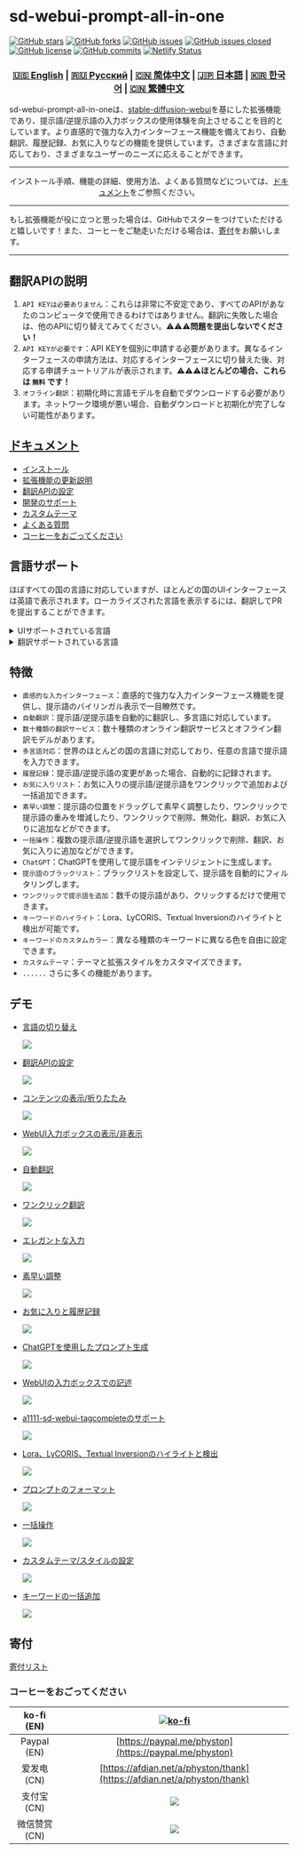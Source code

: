 # sd-webui-prompt-all-in-one

[![GitHub stars](https://img.shields.io/github/stars/Physton/sd-webui-prompt-all-in-one?style=flat-square)](https://github.com/Physton/sd-webui-prompt-all-in-one/stargazers)
[![GitHub forks](https://img.shields.io/github/forks/Physton/sd-webui-prompt-all-in-one?style=flat-square)](https://github.com/Physton/sd-webui-prompt-all-in-one/network/members)
[![GitHub issues](https://img.shields.io/github/issues/Physton/sd-webui-prompt-all-in-one?style=flat-square)](https://github.com/Physton/sd-webui-prompt-all-in-one/issues)
[![GitHub issues closed](https://img.shields.io/github/issues-closed/Physton/sd-webui-prompt-all-in-one?style=flat-square)](https://github.com/Physton/sd-webui-prompt-all-in-one/issues?q=is%3Aissue+is%3Aclosed)
[![GitHub license](https://img.shields.io/github/license/Physton/sd-webui-prompt-all-in-one?style=flat-square)](https://github.com/Physton/sd-webui-prompt-all-in-one/blob/master/LICENSE.md)
[![GitHub commits](https://img.shields.io/github/last-commit/Physton/sd-webui-prompt-all-in-one?style=flat-square)](https://github.com/Physton/sd-webui-prompt-all-in-one/commits/main)
[![Netlify Status](https://api.netlify.com/api/v1/badges/1441a696-a1a4-4ad7-b520-4abfd96acc76/deploy-status)](https://app.netlify.com/sites/aiodoc/deploys)

<div align="center">

### [🇺🇸 English](README.MD) | [🇷🇺 Русский](README_RU.MD) | [🇨🇳 简体中文](README_CN.MD) | [🇯🇵 日本語](README_JP.MD) | [🇰🇷 한국어](README_KR.MD) | [🇨🇳 繁體中文](README_TW.MD)

</div>

sd-webui-prompt-all-in-oneは、[stable-diffusion-webui](https://github.com/AUTOMATIC1111/stable-diffusion-webui)を基にした拡張機能であり、提示語/逆提示語の入力ボックスの使用体験を向上させることを目的としています。より直感的で強力な入力インターフェース機能を備えており、自動翻訳、履歴記録、お気に入りなどの機能を提供しています。さまざまな言語に対応しており、さまざまなユーザーのニーズに応えることができます。

---

<div align="center">

インストール手順、機能の詳細、使用方法、よくある質問などについては、[ドキュメント](https://aiodoc.physton.com/)をご参照ください。

</div>

----

もし拡張機能が役に立つと思った場合は、GitHubでスターをつけていただけると嬉しいです！また、コーヒーをご馳走いただける場合は、[寄付](#寄付)をお願いします。

----

## 翻訳APIの説明

1. `API KEYは必要ありません`：これらは非常に不安定であり、すべてのAPIがあなたのコンピュータで使用できるわけではありません。翻訳に失敗した場合は、他のAPIに切り替えてみてください。⚠️⚠️⚠️**問題を提出しないでください！**
2. `API KEYが必要です`：API KEYを個別に申請する必要があります。異なるインターフェースの申請方法は、対応するインターフェースに切り替えた後、対応する申請チュートリアルが表示されます。⚠️⚠️⚠️**ほとんどの場合、これらは `無料` です！**
3. `オフライン翻訳`：初期化時に言語モデルを自動でダウンロードする必要があります。ネットワーク環境が悪い場合、自動ダウンロードと初期化が完了しない可能性があります。

## [ドキュメント](https://aiodoc.physton.com/)

- [インストール](https://aiodoc.physton.com/Installation.html)
- [拡張機能の更新説明](https://aiodoc.physton.com/ExtensionUpdateDescription.html)
- [翻訳APIの設定](https://aiodoc.physton.com/TranslationApiConfiguration.html#translation-api-description)
- [開発のサポート](https://aiodoc.physton.com/Contributing.html)
- [カスタムテーマ](https://aiodoc.physton.com/Contributing.html#custom-theme)
- [よくある質問](https://aiodoc.physton.com/FAQ.html)
- [コーヒーをおごってください](#コーヒーをおごってください)

## 言語サポート

ほぼすべての国の言語に対応していますが、ほとんどの国のUIインターフェースは英語で表示されます。ローカライズされた言語を表示するには、翻訳してPRを提出することができます。

<details>
<summary>UIサポートされている言語</summary>
    
`简体中文` `繁體中文` `English` ` Русский` `日本語` `한국어` ` Français` `Deutsch` ` Español` `Português` `Italiano` `العربية`
</details>

<details>
<summary>翻訳サポートされている言語</summary>
    
`简体中文 (中国)` `繁體中文 (中國香港)` `繁体中文 (中國台灣)` `English (US)` `Afrikaans (South Africa)` `Shqip (Shqipëria)` `አማርኛ (ኢትዮጵያ)` `العربية (السعودية)` `Հայերեն (Հայաստան)` `অসমীয়া (ভাৰত)` `Azərbaycan dili (Latın, Azərbaycan)` `বাংলা (বাংলাদেশ)` `Башҡорт (Россия)` `Euskara (Espainia)` `Bosanski (Latinski, Bosna i Hercegovina)` `Български (България)` `Català (Espanya)` `Hrvatski (Hrvatska)` `Čeština (Česká republika)` `Dansk (Danmark)` `درى (افغانستان)` `ދިވެހިބަސް (ދިވެހިރާއްޖެ)` `Nederlands (Nederland)` `Eesti (Eesti)` `Føroyskt (Føroyar)` `vosa Vakaviti (Viti)` `Filipino (Pilipinas)` `Suomi (Suomi)` `Français (France)` `Français (Canada)` `Galego (España)` `ქართული (საქართველო)` `Deutsch (Deutschland)` `Ελληνικά (Ελλάδα)` `ગુજરાતી (ભારત)` `Kreyòl ayisyen (Ayiti)` `עברית (ישראל)` `हिन्दी (भारत)` `Hmong Daw (Latn, United States)` `Magyar (Magyarország)` `Íslenska (Ísland)` `Bahasa Indonesia (Indonesia)` `Inuktitut (Kanatami)` `Inuktitut (Latin, Canada)` `ᐃᓄᒃᑎᑐᑦ (ᑲᓇᑕᒥ)` `Gaeilge (Éire)` `Italiano (Italia)` `日本語 (日本)` `ಕನ್ನಡ (ಭಾರತ)` `Қазақ (Қазақстан)` `ភាសាខ្មែរ (កម្ពុជា)` `Klingon (Latn)` `Klingon (plqaD)` `한국어 (대한민국)` `کوردی (عێراق)` `Kurmancî (Latînî, Tirkiye)` `Кыргызча (Кыргызстан)` `ລາວ (ລາວ)` `Latviešu (Latvija)` `Lietuvių (Lietuva)` `Македонски (Северна Македонија)` `Malagasy (Madagasikara)` `Bahasa Melayu (Latin, Malaysia)` `മലയാളം (ഇന്ത്യ)` `Malti (Malta)` `Māori (Aotearoa)` `मराठी (भारत)` `Монгол (Кирилл, Монгол улс)` `ᠮᠣᠩᠭᠣᠯ ᠤᠯᠤᠰ (ᠨᠢᠭᠡᠳᠦᠯ ᠤᠨᠤᠭ᠎ᠠ)` `မြန်မာ (မြန်မာ)` `नेपाली (नेपाल)` `Norsk bokmål (Norge)` `ଓଡ଼ିଆ (ଭାରତ)` `پښتو (افغانستان)` `فارسی (ایران)` `Polski (Polska)` `Português (Brasil)` `Português (Portugal)` `ਪੰਜਾਬੀ (ਗੁਰਮੁਖੀ, ਭਾਰਤ)` `Querétaro Otomi (Latn, México)` `Română (România)` `Русский (Россия)` `Samoan (Latn, Samoa)` `Српски (ћирилица, Србија)` `Srpski (latinica, Srbija)` `Slovenčina (Slovensko)` `Slovenščina (Slovenija)` `Soomaali (Soomaaliya)` `Español (España)` `Kiswahili (Kenya)` `Svenska (Sverige)` `Reo Tahiti (Polynésie française)` `தமிழ் (இந்தியா)` `Татарча (латин, Россия)` `తెలుగు (భారత)` `ไทย (ไทย)` `བོད་ཡིག (རྒྱ་གར།)` `ትግርኛ (ኢትዮጵያ)` `lea fakatonga (Tonga)` `Türkçe (Türkiye)` `Українська (Україна)` `اردو (پاکستان)` `ئۇيغۇرچە (ئۇيغۇرچە، جۇڭگو)` `O'zbekcha (Lotin, O'zbekiston)` `Tiếng Việt (Việt Nam)` `Cymraeg (Y Deyrnas Unedig)` `Yucatec Maya (México)` `isiZulu (iNingizimu Afrika)`
</details>

## 特徴

- `直感的な入力インターフェース`：直感的で強力な入力インターフェース機能を提供し、提示語のバイリンガル表示で一目瞭然です。
- `自動翻訳`：提示語/逆提示語を自動的に翻訳し、多言語に対応しています。
- `数十種類の翻訳サービス`：数十種類のオンライン翻訳サービスとオフライン翻訳モデルがあります。
- `多言語対応`：世界のほとんどの国の言語に対応しており、任意の言語で提示語を入力できます。
- `履歴記録`：提示語/逆提示語の変更があった場合、自動的に記録されます。
- `お気に入りリスト`：お気に入りの提示語/逆提示語をワンクリックで追加および一括追加できます。
- `素早い調整`：提示語の位置をドラッグして素早く調整したり、ワンクリックで提示語の重みを増減したり、ワンクリックで削除、無効化、翻訳、お気に入りに追加などができます。
- `一括操作`：複数の提示語/逆提示語を選択してワンクリックで削除、翻訳、お気に入りに追加などができます。
- `ChatGPT`：ChatGPTを使用して提示語をインテリジェントに生成します。
- `提示語のブラックリスト`：ブラックリストを設定して、提示語を自動的にフィルタリングします。
- `ワンクリックで提示語を追加`：数千の提示語があり、クリックするだけで使用できます。
- `キーワードのハイライト`：Lora、LyCORIS、Textual Inversionのハイライトと検出が可能です。
- `キーワードのカスタムカラー`：異なる種類のキーワードに異なる色を自由に設定できます。
- `カスタムテーマ`：テーマと拡張スタイルをカスタマイズできます。
- `......` さらに多くの機能があります。

## デモ

- [言語の切り替え](https://aiodoc.physton.com/LanguageSelection.html)

  ![](https://s1.imagehub.cc/images/2023/06/06/demo.switch_language.gif)

- [翻訳APIの設定](https://aiodoc.physton.com/TranslationApiConfiguration.html)

  ![](https://s1.imagehub.cc/images/2023/06/06/demo.translate_setting.gif)

- [コンテンツの表示/折りたたみ](https://aiodoc.physton.com/OtherFeatures.html#show-collapse-the-extension-panel)

  ![](https://s1.imagehub.cc/images/2023/06/06/demo.fold.gif)

- [WebUI入力ボックスの表示/非表示](https://aiodoc.physton.com/OtherFeatures.html#show-hide-the-webui-input-box)

  ![](https://s1.imagehub.cc/images/2023/06/06/demo.show_input.gif)

- [自動翻訳](https://aiodoc.physton.com/AutomaticTranslation.html)

  ![](https://s1.imagehub.cc/images/2023/06/06/demo.auto_translate.gif)

- [ワンクリック翻訳](https://aiodoc.physton.com/BatchTranslation.html)

  ![](https://s1.imagehub.cc/images/2023/06/06/demo.translate.gif)

- [エレガントな入力](https://aiodoc.physton.com/KeywordInputBox.html)

  ![](https://s1.imagehub.cc/images/2023/06/06/demo.elegant_input.gif)

- [素早い調整](https://aiodoc.physton.com/ListOfKeywords.html)

  ![](https://s1.imagehub.cc/images/2023/06/06/demo.quick_adjust.gif)

- [お気に入りと履歴記録](https://aiodoc.physton.com/History.html)

  ![](https://s1.imagehub.cc/images/2023/06/06/demo.history_favorite.gif)

- [ChatGPTを使用したプロンプト生成](https://aiodoc.physton.com/UsingChatgptToGeneratePrompts.html)

  ![](https://s1.imagehub.cc/images/2023/06/06/demo.chatgpt.gif)

- [WebUIの入力ボックスでの記述](https://aiodoc.physton.com/WritingInWebUIInputBox.html)

  ![](https://s1.imagehub.cc/images/2023/06/06/demo.writing_webui.gif)

- [a1111-sd-webui-tagcompleteのサポート](https://github.com/DominikDoom/a1111-sd-webui-tagcomplete)

  ![](https://s1.imagehub.cc/images/2023/06/06/demo.tagcomplete.gif)

- [Lora、LyCORIS、Textual Inversionのハイライトと検出](https://aiodoc.physton.com/ListOfKeywords.html#highlight-keyword)

  ![](https://s1.imagehub.cc/images/2023/06/06/demo.keyword_detection.gif)

- [プロンプトのフォーマット](https://aiodoc.physton.com/FormatOfPrompts.html)

  ![](https://s1.imagehub.cc/images/2023/06/06/demo.prompt_format.gif)

- [一括操作](https://aiodoc.physton.com/BatchOperation.html)

  ![](https://s1.imagehub.cc/images/2023/06/06/demo.batch_operation.gif)

- [カスタムテーマ/スタイルの設定](https://aiodoc.physton.com/ThemeStyle.html)

  ![](https://s1.imagehub.cc/images/2023/06/06/demo.custom_theme.gif)

- [キーワードの一括追加](https://aiodoc.physton.com/GroupTags.html)

  ![](https://s1.imagehub.cc/images/2023/08/15/demo.group_tags.gif)

## 寄付

[寄付リスト](https://aiodoc.physton.com/Donate.html)

### コーヒーをおごってください

| ko-fi (EN) | [![ko-fi](https://ko-fi.com/img/githubbutton_sm.svg)](https://ko-fi.com/physton) |
|:-----------:| :----: |
| Paypal (EN) | [https://paypal.me/physton](https://paypal.me/physton) |
| 爱发电 (CN) | [https://afdian.net/a/physton/thank](https://afdian.net/a/physton/thank) |
| 支付宝 (CN) | ![](https://s1.imagehub.cc/images/2023/07/05/alipay.jpeg) |
| 微信赞赏 (CN) | ![](https://s1.imagehub.cc/images/2023/07/05/wechat.jpeg) |